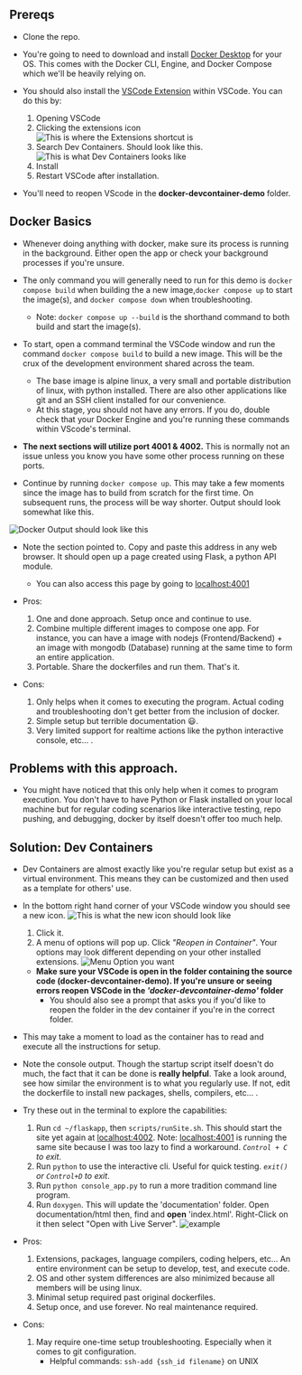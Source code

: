 ## Prereqs 
- Clone the repo. 

- You're going to need to download and install [Docker Desktop](https://www.docker.com/products/docker-desktop/) for your OS. This comes with the Docker CLI, Engine, and Docker Compose which we'll be heavily relying on.

- You should also install the [VSCode Extension](https://marketplace.visualstudio.com/items?itemName=ms-vscode-remote.remote-containers) within VSCode. You can do this by:
    1)  Opening VSCode
    2)  Clicking the extensions icon
    ![This is where the Extensions shortcut is](./Assets/extensions_location.png)
    3) Search Dev Containers. Should look like this.
    ![This is what Dev Containers looks like](./Assets/devcontainers.png)
    4) Install
    5) Restart VSCode after installation.

- You'll need to reopen VScode in the **docker-devcontainer-demo** folder.

## Docker Basics

- Whenever doing anything with docker, make sure its process is running in the background. Either open the app or check your background processes if you're unsure.

- The only command you will generally need to run for this demo is `docker compose build` when building the a new image,`docker compose up` to start the image(s), and `docker compose down` when troubleshooting. 
    - Note:  `docker compose up --build` is the shorthand command to both build and start the image(s).

- To start, open a command terminal the VSCode window and run the command `docker compose build` to build a new image. This will be the crux of the development environment shared across the team.
    - The base image is alpine linux, a very small and portable distribution of linux, with python installed. There are also other applications like git and an SSH client installed for our convenience.
    - At this stage, you should not have any errors. If you do, double check that your Docker Engine and you're running these commands within VScode's terminal.

- **The next sections will utilize port 4001 & 4002.** This is normally not an issue unless you know you have some other process running on these ports.

- Continue by running `docker compose up`. This may take a few moments since the image has to build from scratch for the first time. On subsequent runs, the process will be way shorter. Output should look somewhat like this.

![Docker Output should look like this](./Assets/docker_compose_up_output.png)

- Note the section pointed to. Copy and paste this address in any web browser. It should open up a page created using Flask, a python API module.
    - You can also access this page by going to [localhost:4001](http://localhost:4001)

- Pros: 
    1. One and done approach. Setup once and continue to use.
    2. Combine multiple different images to compose one app. For instance, you can have a image with nodejs (Frontend/Backend) + an image with mongodb (Database) running at the same time to form an entire application.
    3. Portable. Share the dockerfiles and run them. That's it.

- Cons: 
    1. Only helps when it comes to executing the program. Actual coding and troubleshooting don't get better from the inclusion of docker.
    2. Simple setup but terrible documentation :smiley:.
    3. Very limited support for realtime actions like the python interactive console, etc... .

## Problems with this approach.
- You might have noticed that this only help when it comes to program execution. You don't have to have Python or Flask installed on your local machine but for regular coding scenarios like interactive testing, repo pushing, and debugging, docker by itself doesn't offer too much help.

## Solution: Dev Containers
- Dev Containers are almost exactly like you're regular setup but exist as a virtual environment. This means they can be customized and then used as a template for others' use.

- In the bottom right hand corner of your VSCode window you should see a new icon.
![This is what the new icon should look like](./Assets/external_connection_icon.png)
    1. Click it.
    2. A menu of options will pop up. Click *"Reopen in Container"*. Your options may look different depending on your other installed extensions.  ![Menu Option you want](./Assets/devcontainer_option.png)
    - **Make sure your VSCode is open in the folder containing the source code (docker-devcontainer-demo). If you're unsure or seeing errors reopen VSCode in the _'docker-devcontainer-demo'_ folder**
        - You should also see a prompt that asks you if you'd like to reopen the folder in the dev container if you're in the correct folder.

- This may take a moment to load as the container has to read and execute all the instructions for setup.

- Note the console output. Though the startup script itself doesn't do much, the fact that it can be done is **really helpful**. Take a look around, see how similar the environment is to what you regularly use. If not, edit the dockerfile to install new packages, shells, compilers, etc... .

- Try these out in the terminal to explore the capabilities:
    1. Run `cd ~/flaskapp`, then `scripts/runSite.sh`. This should start the site yet again at [localhost:4002](http://localhost:4002). Note: [localhost:4001](http://localhost:4001) is running the same site because I was too lazy to find a workaround. _`Control + C` to exit_.
    2. Run `python` to use the interactive cli. Useful for quick testing. _`exit()` or `Control+D` to exit_.
    3. Run `python console_app.py` to run a more tradition command line program.
    4. Run `doxygen`. This will update the 'documentation' folder. Open documentation/html then, find and **open** 'index.html'. Right-Click on it then select "Open with Live Server".
    ![example](./Assets/doxygen_instructions.png)


- Pros: 
    1. Extensions, packages, language compilers, coding helpers, etc... An entire environment can be setup to develop, test, and execute code. 
    2. OS and other system differences are also minimized because all members will be using linux.
    3. Minimal setup required past original dockerfiles.
    4. Setup once, and use forever. No real maintenance required.

- Cons: 
    1. May require one-time setup troubleshooting. Especially when it comes to git configuration. 
        - Helpful commands: `ssh-add {ssh_id filename}` on UNIX
